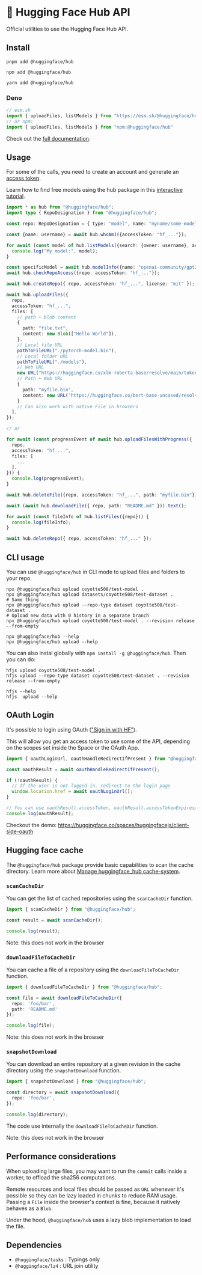 # 🤗 Hugging Face Hub API

Official utilities to use the Hugging Face Hub API.

## Install

```console
pnpm add @huggingface/hub

npm add @huggingface/hub

yarn add @huggingface/hub
```

### Deno

```ts
// esm.sh
import { uploadFiles, listModels } from "https://esm.sh/@huggingface/hub"
// or npm:
import { uploadFiles, listModels } from "npm:@huggingface/hub"
```

Check out the [full documentation](https://huggingface.co/docs/huggingface.js/hub/README).

## Usage

For some of the calls, you need to create an account and generate an [access token](https://huggingface.co/settings/tokens).

Learn how to find free models using the hub package in this [interactive tutorial](https://scrimba.com/scrim/c7BbVPcd?pl=pkVnrP7uP).

```ts
import * as hub from "@huggingface/hub";
import type { RepoDesignation } from "@huggingface/hub";

const repo: RepoDesignation = { type: "model", name: "myname/some-model" };

const {name: username} = await hub.whoAmI({accessToken: "hf_..."});

for await (const model of hub.listModels({search: {owner: username}, accessToken: "hf_..."})) {
  console.log("My model:", model);
}

const specificModel = await hub.modelInfo({name: "openai-community/gpt2"});
await hub.checkRepoAccess({repo, accessToken: "hf_..."});

await hub.createRepo({ repo, accessToken: "hf_...", license: "mit" });

await hub.uploadFiles({
  repo,
  accessToken: "hf_...",
  files: [
    // path + blob content
    {
      path: "file.txt",
      content: new Blob(["Hello World"]),
    },
    // Local file URL
    pathToFileURL("./pytorch-model.bin"),
    // Local folder URL
    pathToFileURL("./models"),
    // Web URL
    new URL("https://huggingface.co/xlm-roberta-base/resolve/main/tokenizer.json"),
    // Path + Web URL
    {
      path: "myfile.bin",
      content: new URL("https://huggingface.co/bert-base-uncased/resolve/main/pytorch_model.bin")
    }
    // Can also work with native File in browsers
  ],
});

// or

for await (const progressEvent of await hub.uploadFilesWithProgress({
  repo,
  accessToken: "hf_...",
  files: [
    ...
  ],
})) {
  console.log(progressEvent);
}

await hub.deleteFile({repo, accessToken: "hf_...", path: "myfile.bin"});

await (await hub.downloadFile({ repo, path: "README.md" })).text();

for await (const fileInfo of hub.listFiles({repo})) {
  console.log(fileInfo);
}

await hub.deleteRepo({ repo, accessToken: "hf_..." });
```

## CLI usage

You can use `@huggingface/hub` in CLI mode to upload files and folders to your repo. 

```console
npx @huggingface/hub upload coyotte508/test-model .
npx @huggingface/hub upload datasets/coyotte508/test-dataset .
# Same thing
npx @huggingface/hub upload --repo-type dataset coyotte508/test-dataset .
# Upload new data with 0 history in a separate branch
npx @huggingface/hub upload coyotte508/test-model . --revision release --from-empty

npx @huggingface/hub --help
npx @huggingface/hub upload --help
```

You can also instal globally with `npm install -g @huggingface/hub`. Then you can do:

```console
hfjs upload coyotte508/test-model .
hfjs upload --repo-type dataset coyotte508/test-dataset . --revision release --from-empty

hfjs --help
hfjs  upload --help
```

## OAuth Login

It's possible to login using OAuth (["Sign in with HF"](https://huggingface.co/docs/hub/oauth)).

This will allow you get an access token to use some of the API, depending on the scopes set inside the Space or the OAuth App.

```ts
import { oauthLoginUrl, oauthHandleRedirectIfPresent } from "@huggingface/hub";

const oauthResult = await oauthHandleRedirectIfPresent();

if (!oauthResult) {
  // If the user is not logged in, redirect to the login page
  window.location.href = await oauthLoginUrl();
}

// You can use oauthResult.accessToken, oauthResult.accessTokenExpiresAt and oauthResult.userInfo
console.log(oauthResult);
```

Checkout the demo: https://huggingface.co/spaces/huggingfacejs/client-side-oauth

## Hugging face cache

The `@huggingface/hub` package provide basic capabilities to scan the cache directory. Learn more about [Manage huggingface_hub cache-system](https://huggingface.co/docs/huggingface_hub/en/guides/manage-cache).

### `scanCacheDir`

You can get the list of cached repositories using the `scanCacheDir` function.

```ts
import { scanCacheDir } from "@huggingface/hub";

const result = await scanCacheDir();

console.log(result);
```
Note: this does not work in the browser

### `downloadFileToCacheDir`

You can cache a file of a repository using the `downloadFileToCacheDir` function.

```ts
import { downloadFileToCacheDir } from "@huggingface/hub";

const file = await downloadFileToCacheDir({
  repo: 'foo/bar',
  path: 'README.md'
});

console.log(file);
```
Note: this does not work in the browser

### `snapshotDownload`

You can download an entire repository at a given revision in the cache directory using the `snapshotDownload` function.

```ts
import { snapshotDownload } from "@huggingface/hub";

const directory = await snapshotDownload({
  repo: 'foo/bar',
});

console.log(directory);
```
The code use internally the `downloadFileToCacheDir` function.

Note: this does not work in the browser

## Performance considerations

When uploading large files, you may want to run the `commit` calls inside a worker, to offload the sha256 computations.

Remote resources and local files should be passed as `URL` whenever it's possible so they can be lazy loaded in chunks to reduce RAM usage. Passing a `File` inside the browser's context is fine, because it natively behaves as a `Blob`.

Under the hood, `@huggingface/hub` uses a lazy blob implementation to load the file.

## Dependencies

- `@huggingface/tasks` : Typings only
- `@huggingface/lz4` : URL join utility
